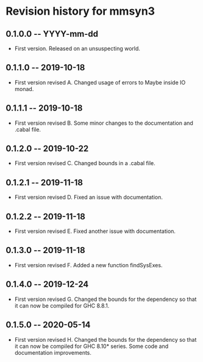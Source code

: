 # Revision history for mmsyn3

## 0.1.0.0 -- YYYY-mm-dd

* First version. Released on an unsuspecting world.

## 0.1.1.0 -- 2019-10-18

* First version revised A. Changed usage of errors to Maybe inside IO monad.

## 0.1.1.1 -- 2019-10-18

* First version revised B. Some minor changes to the documentation and .cabal file.

## 0.1.2.0 -- 2019-10-22

* First version revised C. Changed bounds in a .cabal file. 

## 0.1.2.1 -- 2019-11-18

* First version revised D. Fixed an issue with documentation. 

## 0.1.2.2 -- 2019-11-18

* First version revised E. Fixed another issue with documentation. 

## 0.1.3.0 -- 2019-11-18

* First version revised F. Added a new function findSysExes.

## 0.1.4.0 -- 2019-12-24

* First version revised G. Changed the bounds for the dependency so that it can now be compiled for GHC 8.8.1.

## 0.1.5.0 -- 2020-05-14

* First version revised H. Changed the bounds for the dependency so that it can now be compiled for GHC 8.10* series. Some code and documentation 
improvements.
